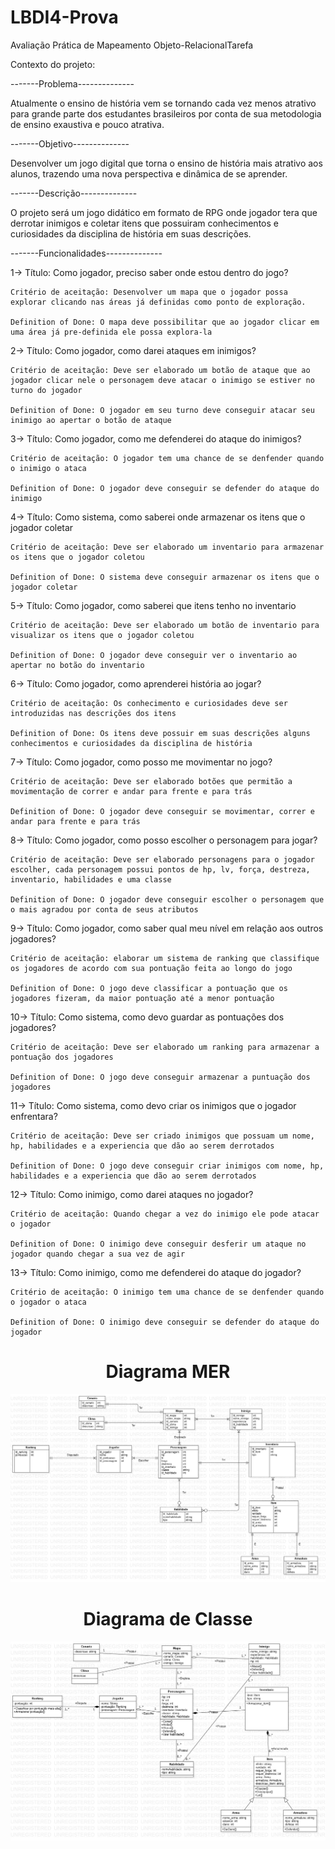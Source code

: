 # LBDI4-Prova
Avaliação Prática de Mapeamento Objeto-RelacionalTarefa

Contexto do projeto:

-------Problema--------------

Atualmente o ensino de história vem se tornando cada vez menos atrativo para grande parte dos estudantes brasileiros por conta de sua metodologia de ensino exaustiva e pouco atrativa.

-------Objetivo--------------

Desenvolver um jogo digital que torna o ensino de história mais atrativo aos alunos, trazendo uma nova perspectiva e dinâmica de se aprender.

-------Descrição--------------

O projeto será um jogo didático em formato de RPG onde jogador tera que derrotar inimigos e coletar itens que possuiram conhecimentos e curiosidades da disciplina de história em suas descrições.


-------Funcionalidades--------------

1-> Título: Como jogador, preciso saber onde estou dentro do jogo?

    Critério de aceitação: Desenvolver um mapa que o jogador possa explorar clicando nas áreas já definidas como ponto de exploração.
    
    Definition of Done: O mapa deve possibilitar que ao jogador clicar em uma área já pre-definida ele possa explora-la
    
    
2-> Título: Como jogador, como darei ataques em inimigos?
    
    Critério de aceitação: Deve ser elaborado um botão de ataque que ao jogador clicar nele o personagem deve atacar o inimigo se estiver no turno do jogador
    
    Definition of Done: O jogador em seu turno deve conseguir atacar seu inimigo ao apertar o botão de ataque


3-> Título: Como jogador, como me defenderei do ataque do inimigos?
    
    Critério de aceitação: O jogador tem uma chance de se denfender quando o inimigo o ataca
    
    Definition of Done: O jogador deve conseguir se defender do ataque do inimigo
    
    
4-> Título: Como sistema, como saberei onde armazenar os itens que o jogador coletar
    
    Critério de aceitação: Deve ser elaborado um inventario para armazenar os itens que o jogador coletou 
    
    Definition of Done: O sistema deve conseguir armazenar os itens que o jogador coletar
    
    
5-> Título: Como jogador, como saberei que itens tenho no inventario
    
    Critério de aceitação: Deve ser elaborado um botão de inventario para visualizar os itens que o jogador coletou 
    
    Definition of Done: O jogador deve conseguir ver o inventario ao apertar no botão do inventario
    
    
6-> Título: Como jogador, como aprenderei história ao jogar?

    Critério de aceitação: Os conhecimento e curiosidades deve ser introduzidas nas descrições dos itens
    
    Definition of Done: Os itens deve possuir em suas descrições alguns conhecimentos e curiosidades da disciplina de história
    
    
7-> Título: Como jogador, como posso me movimentar no jogo?
    
    Critério de aceitação: Deve ser elaborado botões que permitão a movimentação de correr e andar para frente e para trás
    
    Definition of Done: O jogador deve conseguir se movimentar, correr e andar para frente e para trás
    

8-> Título: Como jogador, como posso escolher o personagem para jogar?

    Critério de aceitação: Deve ser elaborado personagens para o jogador escolher, cada personagem possui pontos de hp, lv, força, destreza, inventario, habilidades e uma classe  
    
    Definition of Done: O jogador deve conseguir escolher o personagem que o mais agradou por conta de seus atributos
    
    
9-> Título: Como jogador, como saber qual meu nível em relação aos outros jogadores?

    Critério de aceitação: elaborar um sistema de ranking que classifique os jogadores de acordo com sua pontuação feita ao longo do jogo
  
    Definition of Done: O jogo deve classificar a pontuação que os jogadores fizeram, da maior pontuação até a menor pontuação
    
    
10-> Título: Como sistema, como devo guardar as pontuações dos jogadores?

    Critério de aceitação: Deve ser elaborado um ranking para armazenar a pontuação dos jogadores
    
    Definition of Done: O jogo deve conseguir armazenar a puntuação dos jogadores
    
    
11-> Título: Como sistema, como devo criar os inimigos que o jogador enfrentara?
  
    Critério de aceitação: Deve ser criado inimigos que possuam um nome, hp, habilidades e a experiencia que dão ao serem derrotados
    
    Definition of Done: O jogo deve conseguir criar inimigos com nome, hp, habilidades e a experiencia que dão ao serem derrotados
    
    
12-> Título: Como inimigo, como darei ataques no jogador?
    
    Critério de aceitação: Quando chegar a vez do inimigo ele pode atacar o jogador
    
    Definition of Done: O inimigo deve conseguir desferir um ataque no jogador quando chegar a sua vez de agir


13-> Título: Como inimigo, como me defenderei do ataque do jogador?
    
    Critério de aceitação: O inimigo tem uma chance de se denfender quando o jogador o ataca
    
    Definition of Done: O inimigo deve conseguir se defender do ataque do jogador
    
    
  <h1 align="center">Diagrama MER</h1>
  <div align="center">
    <img src="Diagramas/DiagramaRelacional.png" width="700px"/>
    </div> 
    
  <h1 align="center">Diagrama de Classe</h1>
  <div align="center">
    <img src="Diagramas/DiagramaClasse.png" width="700px"/>
    </div>

 
